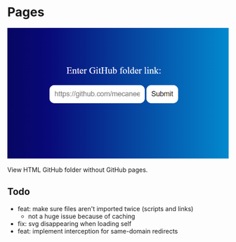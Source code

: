 # Pages

![Demo image](demo.png)

View HTML GitHub folder without GitHub pages.

## Todo

- feat: make sure files aren't imported twice (scripts and links)
  - not a huge issue because of caching
- fix: svg disappearing when loading self
- feat: implement interception for same-domain redirects
